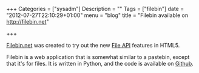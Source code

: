 +++
Categories = ["sysadm"]
Description = ""
Tags = ["filebin"]
date = "2012-07-27T22:10:29+01:00"
menu = "blog"
title = "Filebin available on http://filebin.net"

+++


[Filebin.net](http://filebin.net) was created to try out the new [File API](http://www.w3.org/TR/FileAPI/) features in HTML5.

Filebin is a web application that is somewhat similar to a pastebin, except that it's for files. It is written in Python, and the code is available on [Github](http://github.com/espebra/filebin).

